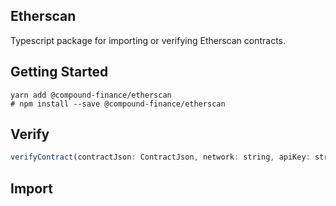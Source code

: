 
## Etherscan

Typescript package for importing or verifying Etherscan contracts.

## Getting Started

```
yarn add @compound-finance/etherscan
# npm install --save @compound-finance/etherscan
```

## Verify

```javascript
verifyContract(contractJson: ContractJson, network: string, apiKey: string, address: string, constructorData: string, verbose: boolean)
```

## Import

```javascript

```
